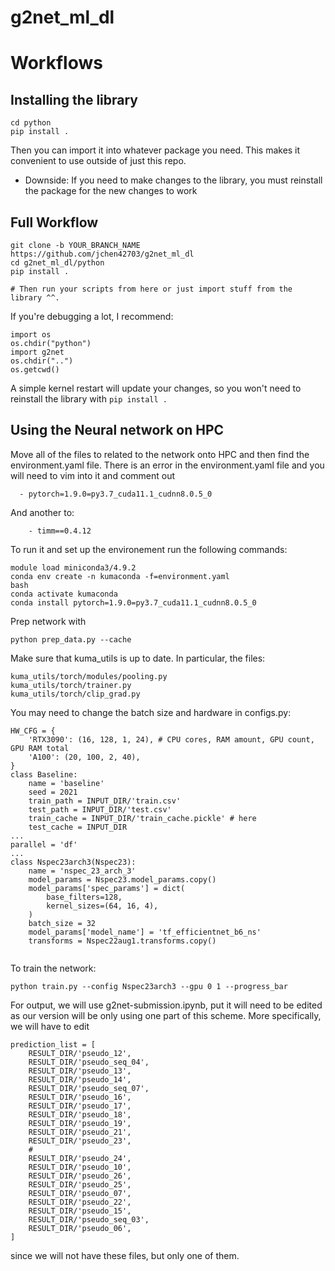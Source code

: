 # g2net_ml_dl

# Workflows

## Installing the library

```
cd python
pip install .
```

Then you can import it into whatever package you need. This makes it convenient to use outside of just this repo.

- Downside: If you need to make changes to the library, you must reinstall the package for the new changes to work

## Full Workflow

```
git clone -b YOUR_BRANCH_NAME https://github.com/jchen42703/g2net_ml_dl
cd g2net_ml_dl/python
pip install .

# Then run your scripts from here or just import stuff from the library ^^.
```

If you're debugging a lot, I recommend:

```
import os
os.chdir("python")
import g2net
os.chdir("..")
os.getcwd()
```

A simple kernel restart will update your changes, so you won't need to reinstall the library with `pip install .`



## Using the Neural network on HPC

Move all of the files to related to the network onto HPC and then find the environment.yaml file.
There is an error in the environment.yaml file and you will need to vim into it and comment out
```
  - pytorch=1.9.0=py3.7_cuda11.1_cudnn8.0.5_0

```
And another to:
```
    - timm==0.4.12
```
To run it and set up the environement run the following commands:
```
module load miniconda3/4.9.2
conda env create -n kumaconda -f=environment.yaml
bash
conda activate kumaconda
conda install pytorch=1.9.0=py3.7_cuda11.1_cudnn8.0.5_0
```

Prep network with
```
python prep_data.py --cache
```

Make sure that kuma_utils is up to date. In particular, the files:
```
kuma_utils/torch/modules/pooling.py
kuma_utils/torch/trainer.py
kuma_utils/torch/clip_grad.py
```
You may need to change the batch size and hardware in configs.py:
```
HW_CFG = {
    'RTX3090': (16, 128, 1, 24), # CPU cores, RAM amount, GPU count, GPU RAM total
    'A100': (20, 100, 2, 40),
}
class Baseline:
    name = 'baseline'
    seed = 2021
    train_path = INPUT_DIR/'train.csv'
    test_path = INPUT_DIR/'test.csv'
    train_cache = INPUT_DIR/'train_cache.pickle' # here
    test_cache = INPUT_DIR
...
parallel = 'df'
...
class Nspec23arch3(Nspec23):
    name = 'nspec_23_arch_3'
    model_params = Nspec23.model_params.copy()
    model_params['spec_params'] = dict(
        base_filters=128,
        kernel_sizes=(64, 16, 4),
    )
    batch_size = 32
    model_params['model_name'] = 'tf_efficientnet_b6_ns'
    transforms = Nspec22aug1.transforms.copy()


```

To train the network: 

```
python train.py --config Nspec23arch3 --gpu 0 1 --progress_bar

```

For output, we will use g2net-submission.ipynb, put it will need to be edited as our version will
be only using one part of this scheme. More specifically, we will have to edit 
```
prediction_list = [
    RESULT_DIR/'pseudo_12',
    RESULT_DIR/'pseudo_seq_04',
    RESULT_DIR/'pseudo_13',
    RESULT_DIR/'pseudo_14',
    RESULT_DIR/'pseudo_seq_07',
    RESULT_DIR/'pseudo_16',
    RESULT_DIR/'pseudo_17',
    RESULT_DIR/'pseudo_18',
    RESULT_DIR/'pseudo_19',
    RESULT_DIR/'pseudo_21',
    RESULT_DIR/'pseudo_23',
    # 
    RESULT_DIR/'pseudo_24',
    RESULT_DIR/'pseudo_10',
    RESULT_DIR/'pseudo_26',
    RESULT_DIR/'pseudo_25',
    RESULT_DIR/'pseudo_07',
    RESULT_DIR/'pseudo_22',
    RESULT_DIR/'pseudo_15',
    RESULT_DIR/'pseudo_seq_03',
    RESULT_DIR/'pseudo_06',
]
```
since we will not have these files, but only one of them.
